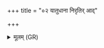 +++
title = "०२ यातुधाना निरृतिर् आद्"

+++
<details><summary>मूलम् (GR)</summary>

यातुधाना निरृतिर् आद् उ रक्षस्  
ते अस्य घ्नन्त्व् अनृतेन सत्यम् ।  
इन्द्रेषिता आज्यम् अस्य मथ्नन्तु  
मा तत् सं पादि यद् असौ जुहोति ॥
</details>